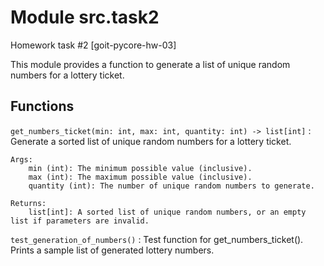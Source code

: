 Module src.task2
================
Homework task #2 [goit-pycore-hw-03]

This module provides a function to generate a list of unique random numbers for a lottery ticket.

Functions
---------

`get_numbers_ticket(min: int, max: int, quantity: int) ‑> list[int]`
:   Generate a sorted list of unique random numbers for a lottery ticket.
    
    Args:
        min (int): The minimum possible value (inclusive).
        max (int): The maximum possible value (inclusive).
        quantity (int): The number of unique random numbers to generate.
    
    Returns:
        list[int]: A sorted list of unique random numbers, or an empty list if parameters are invalid.

`test_generation_of_numbers()`
:   Test function for get_numbers_ticket().
    Prints a sample list of generated lottery numbers.